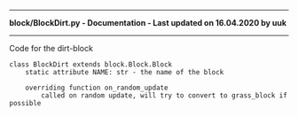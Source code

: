 ----

**block/BlockDirt.py - Documentation - Last updated on 16.04.2020 by uuk**

----


Code for the dirt-block

    class BlockDirt extends block.Block.Block
        static attribute NAME: str - the name of the block
        
        overriding function on_random_update
            called on random update, will try to convert to grass_block if possible
